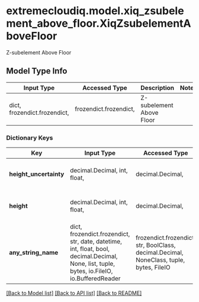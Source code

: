 # extremecloudiq.model.xiq_zsubelement_above_floor.XiqZsubelementAboveFloor

Z-subelement Above Floor

## Model Type Info
Input Type | Accessed Type | Description | Notes
------------ | ------------- | ------------- | -------------
dict, frozendict.frozendict,  | frozendict.frozendict,  | Z-subelement Above Floor | 

### Dictionary Keys
Key | Input Type | Accessed Type | Description | Notes
------------ | ------------- | ------------- | ------------- | -------------
**height_uncertainty** | decimal.Decimal, int, float,  | decimal.Decimal,  | Height uncertainty in meters | value must be a 64 bit float
**height** | decimal.Decimal, int, float,  | decimal.Decimal,  | Height above floor in meters | value must be a 64 bit float
**any_string_name** | dict, frozendict.frozendict, str, date, datetime, int, float, bool, decimal.Decimal, None, list, tuple, bytes, io.FileIO, io.BufferedReader | frozendict.frozendict, str, BoolClass, decimal.Decimal, NoneClass, tuple, bytes, FileIO | any string name can be used but the value must be the correct type | [optional]

[[Back to Model list]](../../README.md#documentation-for-models) [[Back to API list]](../../README.md#documentation-for-api-endpoints) [[Back to README]](../../README.md)

